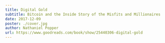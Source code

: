 ```yaml
---
title: Digital Gold
subtitle: Bitcoin and the Inside Story of the Misfits and Millionaires Trying to Reinvent Money
date: 2017-12-09
poster: ./cover.jpg
author: Nathaniel Popper
url: https://www.goodreads.com/book/show/25440306-digital-gold
---
```

